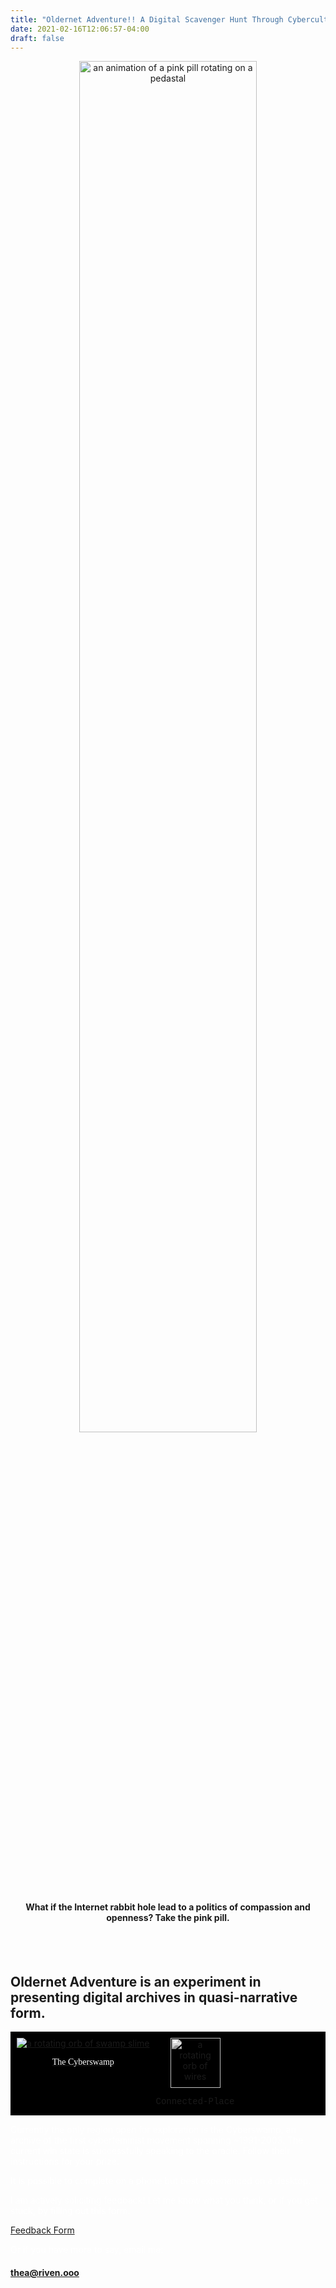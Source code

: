 ```yaml
---
title: "Oldernet Adventure!! A Digital Scavenger Hunt Through Cybercultural History"
date: 2021-02-16T12:06:57-04:00
draft: false
---
```


<!-- ![an animation of a pink pill rotating on a pedastal](/images/Misc/pill.gif) -->
<div style="text-align: center">
<img src="/images/Misc/pill.gif" alt="an animation of a pink pill rotating on a pedastal" width=75% >

<h4> What if the Internet rabbit hole lead to a politics of compassion and openness? Take the pink pill. </h4>

</div>


<br>
<br>

## Oldernet Adventure is an experiment in presenting digital archives in quasi-narrative form. 

<div style="background-color: black; display: flex; flex-align: center; padding-top: 10px; padding-left: 10px;">
    <a href="https://cyber-swamp.life" target="_blank" style="text-align: center; padding-right: 10px;">
        <img src="/images/Misc/16.gif" alt='a rotating orb of swamp slime' style="text-align: center;">
        <p style="font-family: 'Kardust Bold Expanded'; color: white;">The Cyberswamp</p>
    </a>
    <!-- <a href="https://cyber-swamp.life" target="_blank" style="text-align: center;"> -->
    <div style="text-align: center; cursor: not-allowed;">
        <img src="/images/Misc/sphere-frame.gif" alt='a rotating orb of wires' style="text-align: center; width: 80px; height: 80px; filter: grayscale(100%);">
        <p style="font-family: 'Courier New', monospace;">Connected-Place</p>
    <!-- </a> -->
    </div>
</div>

<p style="color: white;">Currently the only region open for exploration is the Cyberswamp, an archive of the first cyberfeminist movement spanning ~1991-2003. 
The current win state is successfully speaking to the oracle. Follow their instructions for your prize.</p>

<p style="color: white;">It is possible to complete on a phone but best experienced on a desktop.</p>

<p style="color: white;">I am actively soliciting feedback! Let me know what you think, or if you get stuck, by filling out this form: </p>

[Feedback Form](https://forms.gle/owPtnkwckpfjwhQG7)

<p style="color: white;">Or if you have more to say, email me:</p>

#### thea@riven.ooo 


<!-- <p style="color: white; padding-top: 20px;">And if you enjoyed this and want updates on when the next regions are open, <a href="https://tinyletter.com/alden-rivendale-jones" target="_blank">join my newsletter</a>.</p> -->

